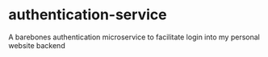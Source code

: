 # authentication-service
A barebones authentication microservice to facilitate login into my personal website backend
